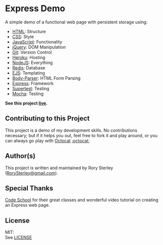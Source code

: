 Express Demo
============

A simple demo of a functional web page with persistent storage using:
* [HTML](http://www.w3schools.com/html/): Structure
* [CSS](http://www.w3schools.com/css/default.asp): Style
* [JavaScript](http://www.w3schools.com/js/default.asp): Functionality
* [jQuery](http://jquery.com/): DOM Manipulation
* [Git](http://git-scm.com/): Version Control
* [Heroku](https://www.heroku.com/): Hosting
* [NodeJS](http://nodejs.org/): Everything
* [Redis](http://redis.io/): Database
* [EJS](http://www.embeddedjs.com/): Templating
* [Body-Parser](https://github.com/expressjs/body-parser): HTML Form Parsing
* [Express](http://expressjs.com/): Framework
* [Supertest](https://github.com/tj/supertest): Testing
* [Mocha](http://mochajs.org/): Testing

__See this project [live](https://thawing-mountain-8394.herokuapp.com/).__


Contributing to this Project
----------------------------

This project is a demo of my development skills. No contributions necessary; but if it helps you out, feel free to fork it and play around, or you can always go play with [Octocat](https://octodex.github.com/) [:octocat:](https://octodex.github.com/)


Author(s)
---------

This project is written and maintained by Rory Sterley (RorySterley@gmail.com).


Special Thanks
--------------

[Code School](https://www.codeschool.com/) for their great classes and wonderful video tutorial on creating an Express web page.


License
-------

MIT:<br>
See [LICENSE](LICENSE)
